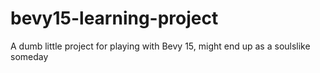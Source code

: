 # bevy15-learning-project
A dumb little project for playing with Bevy 15, might end up as a soulslike someday
